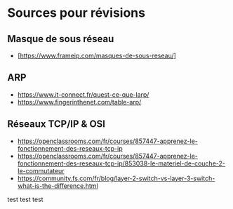 # Sources pour révisions

## Masque de sous réseau

- [https://www.frameip.com/masques-de-sous-reseau/]

## ARP

- https://www.it-connect.fr/quest-ce-que-larp/
- https://www.fingerinthenet.com/table-arp/

## Réseaux TCP/IP & OSI

- https://openclassrooms.com/fr/courses/857447-apprenez-le-fonctionnement-des-reseaux-tcp-ip
- https://openclassrooms.com/fr/courses/857447-apprenez-le-fonctionnement-des-reseaux-tcp-ip/853038-le-materiel-de-couche-2-le-commutateur
- https://community.fs.com/fr/blog/layer-2-switch-vs-layer-3-switch-what-is-the-difference.html


test test test
